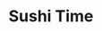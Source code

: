 ---
layout: place
title: Sushi Time
permalink: /idaho/idaho-falls/sushi-time.html
stateAbbr: ID
stateName: Idaho
cityName: Idaho Falls
seo:
  type: restaurant
  links: https://www.sushitimeidaho.com/
place_id: ChIJS_9RSyNfVFMR1Y7c8nuW4sI
photos:
  - name: >-
      places/ChIJS_9RSyNfVFMR1Y7c8nuW4sI/photos/AeeoHcIqWBh1T2-dx0LRBVheyr5AtMhuby1WuuaxQJa_Gmnm4qFgHCDCIvjybKAy-00yO9t2qaTTN-LrWkOVpbWbbIX7Dt5XKz9oQMC7qvlQykZTPuhlyNB7Il86AGUGPTeSNL36G6DUqYhcKHxOBdAhm6pzRU2G_y4kiIdYWM09ggz5AxcnzPguKNNJyEiY2jFyYaRBO5ZxfoFTAdKqnL85R2dWuCSNzw25ylfmSaDH0Dz9u49fV49VmXbnHIK1ORs_ob7Pn6My2ss1v2xmJTK7ywRo04nWPLlOom2H5GMW-Pm0_A
    widthPx: 1000
    heightPx: 1500
    authorAttributions:
      - displayName: Sushi Time
        uri: https://maps.google.com/maps/contrib/103134710949919135454
        photoUri: >-
          https://lh3.googleusercontent.com/a-/ALV-UjV1tQOxWrbce1HayvhOGoUuhXLYB8MCat5C2iEsP3xr5N4J5gQ=s100-p-k-no-mo
    flagContentUri: >-
      https://www.google.com/local/imagery/report/?cb_client=maps_api_places.places_api&image_key=!1e10!2sAF1QipPFH5BbpOgiwdZHa6EwOwks-fDV9t5qSeUpH6LM&hl=en-US
    googleMapsUri: >-
      https://www.google.com/maps/place//data=!3m4!1e2!3m2!1sAF1QipPFH5BbpOgiwdZHa6EwOwks-fDV9t5qSeUpH6LM!2e10!4m2!3m1!1s0x53545f234b51ff4b:0xc2e2967bf2dc8ed5
  - name: >-
      places/ChIJS_9RSyNfVFMR1Y7c8nuW4sI/photos/AeeoHcJjch0-x6GqMe_T4M7I-ScKLOgMEMQmRJs0eSkTkudEX6z4c_J1ih95Kh82mSy7_Sm0VVsURpf_3bzMzAvn7zH9dT7B725fd0glu2-Bu_tBJsQKGMhFYqyc03iGlzmUBXAhIEK0BCvEVcpRPHEx3gH86YS262EXn82ZqEZ9hoUJPsSSEHXvB_owf_9WCWAexqOuVln0fTKOa941uXEaiUEsPKHUBynRUHCwtuhVNG0qK2ktk5UXRunmOBeJKeIhs6-mdmZIn8Gl1aPArnnQMUOR5eCvWAvIeFuyxiAHbEg5jA
    widthPx: 1080
    heightPx: 607
    authorAttributions:
      - displayName: Sushi Time
        uri: https://maps.google.com/maps/contrib/103134710949919135454
        photoUri: >-
          https://lh3.googleusercontent.com/a-/ALV-UjV1tQOxWrbce1HayvhOGoUuhXLYB8MCat5C2iEsP3xr5N4J5gQ=s100-p-k-no-mo
    flagContentUri: >-
      https://www.google.com/local/imagery/report/?cb_client=maps_api_places.places_api&image_key=!1e10!2sAF1QipNoGdQTOQOc-tNxibIFXtdDRGqR2BeOt_r808J7&hl=en-US
    googleMapsUri: >-
      https://www.google.com/maps/place//data=!3m4!1e2!3m2!1sAF1QipNoGdQTOQOc-tNxibIFXtdDRGqR2BeOt_r808J7!2e10!4m2!3m1!1s0x53545f234b51ff4b:0xc2e2967bf2dc8ed5
  - name: >-
      places/ChIJS_9RSyNfVFMR1Y7c8nuW4sI/photos/AeeoHcIQgCDZJoR2bdxpIqNW6GuS7ljwAzg_0IZPZ1NEyMKHrsxzKnoyTEx69TXaDjShiWKiiE6EhZfy1BMtOEqHrpPe9DANOuaq9ig5OyTavRe6xH4aXk5uNqHsquVTq6ZhxR7AtnPVA0tyW1oZbXnTwFKEjBAdW1ozxxCJ-Q-nsZ-FVLzgQ5ns72v0Bzvl-qgoA4o0TNxzqvMco7dkL_4Zp-_mV3g2qzXfHk21eILXnAk0VTBfek79qZoIjPp0cl6pnJ1dTob_WNy1L6jZAwh6V_kX23Jb_ZNBjKn_cEQKGojCdef5F4hWcabE9_Vlnvj4G1-3tX7LgLKrOe3ugti556CnG_ojbPHdMlIojTwIG_TMX4Jf9InS8OF4JPKAh4oy_tz_ZIcW-UjanO8f7SsGgHFXqStB5DjhYmYulYj_PmIbdQDf
    widthPx: 4000
    heightPx: 2252
    authorAttributions:
      - displayName: Inigo Montoya
        uri: https://maps.google.com/maps/contrib/116458190857233099256
        photoUri: >-
          https://lh3.googleusercontent.com/a-/ALV-UjXbQg4REzhtr0isrJCQblY_qpvBYQauh4vkNsFSlDItY2kraRJ50A=s100-p-k-no-mo
    flagContentUri: >-
      https://www.google.com/local/imagery/report/?cb_client=maps_api_places.places_api&image_key=!1e10!2sCIHM0ogKEICAgICXtauAtAE&hl=en-US
    googleMapsUri: >-
      https://www.google.com/maps/place//data=!3m4!1e2!3m2!1sCIHM0ogKEICAgICXtauAtAE!2e10!4m2!3m1!1s0x53545f234b51ff4b:0xc2e2967bf2dc8ed5
  - name: >-
      places/ChIJS_9RSyNfVFMR1Y7c8nuW4sI/photos/AeeoHcIFAy6-II7dgV-poCbUQ2nYBk7PxlI9roH0oOComNhhlvmgQcrxVO7301AO6-AZKHuMvnHhlujq7JZsCRvOMT_3SFMXrj6f40AzMHOwkFLB98kB6XM71zP46komd8z_kqhHSJ6yJokgwQOwpQupHbKZIXYcwpX3E6S01hiZ4ikf03Hmjb39aYNCrlGky2Z11v1xZkQtczKZad6yI1t8NMJY0XH8IwNiwf-zNc8re5wj2VSYbNrjTjfZYjbZQ1TTBVimxaSXw8jdTvokRGAOnlo5aL--4e7_oySCDu1W2XBx6yHIYb8A1eRE2j1KDybjhIz61R-6i_ZAAM_HylqVbHV3z6uH-ctF1uEsyr5ZYJRminNacd3hB8NAYUNJV_lA-HBain4PuG-sebD0EBRLrAuwDbaHU_3Mi_7eHrPqAOiqJJlx
    widthPx: 4000
    heightPx: 2252
    authorAttributions:
      - displayName: Cynthia Peel
        uri: https://maps.google.com/maps/contrib/118361103789378456259
        photoUri: >-
          https://lh3.googleusercontent.com/a-/ALV-UjVkBth-sBxpq6Cyl3CbmIlC7V_01rgtsMJU1wI2EwkNXJ3o6Vg=s100-p-k-no-mo
    flagContentUri: >-
      https://www.google.com/local/imagery/report/?cb_client=maps_api_places.places_api&image_key=!1e10!2sCIHM0ogKEICAgIDrmNa0tgE&hl=en-US
    googleMapsUri: >-
      https://www.google.com/maps/place//data=!3m4!1e2!3m2!1sCIHM0ogKEICAgIDrmNa0tgE!2e10!4m2!3m1!1s0x53545f234b51ff4b:0xc2e2967bf2dc8ed5
  - name: >-
      places/ChIJS_9RSyNfVFMR1Y7c8nuW4sI/photos/AeeoHcJhKBFydfnUip0yEaH9uG2PjCQtgtMZw_uK6R_caimwEUPbKrVZ-Fy_eycYm5SEt_ZZMZKtZ9-6uX7EM3incqk16Gt2lSY0UuyofRcxXHbVJjdpV8tFYqtSnpG5DIhsOCoaigwG0pggCdMQnCR8XXBWDEIeIY7P2_FL5EymVbksvsajITpydWp6VLho6bw3Nw47cQQPNiYRrrRYIXP51pcwwez7nXeluwNeXCDv47hBkss4nJQFg58wQkpSlmp-_9Q3tbRfjBbD7-_QhrL2oIjxtCfn_8mAxVg6IFWigV9KuTii-vxmjtAE5Lz4LJcHAXbkP1reWN85nMUwWj9RPg3u94b6M0VNppf755zEY1yI2gr6gYPX_FXnkGE_dmOcKbPmTxhg6AqFIIU_02-ZEMz7Kndiqj2_xphGx4QJiEI
    widthPx: 4000
    heightPx: 2252
    authorAttributions:
      - displayName: Cynthia Peel
        uri: https://maps.google.com/maps/contrib/118361103789378456259
        photoUri: >-
          https://lh3.googleusercontent.com/a-/ALV-UjVkBth-sBxpq6Cyl3CbmIlC7V_01rgtsMJU1wI2EwkNXJ3o6Vg=s100-p-k-no-mo
    flagContentUri: >-
      https://www.google.com/local/imagery/report/?cb_client=maps_api_places.places_api&image_key=!1e10!2sCIHM0ogKEICAgIDrmNa0Vg&hl=en-US
    googleMapsUri: >-
      https://www.google.com/maps/place//data=!3m4!1e2!3m2!1sCIHM0ogKEICAgIDrmNa0Vg!2e10!4m2!3m1!1s0x53545f234b51ff4b:0xc2e2967bf2dc8ed5
  - name: >-
      places/ChIJS_9RSyNfVFMR1Y7c8nuW4sI/photos/AeeoHcLPvWvQkRmabgofkvHKDbbNhW6_wOU5g6_UNdVnF0iZ0IaMaInePuJSPXIn2SU6PfOZy714lbxYj4zmUyjBYcB6JWZUwqBhVnsaddX7xLTmk7gXopjuFU6ytLFaFMflE5APva_7O5NLCP3P4mQiwtRUN7-4utVwPBLL4ZWGIM_Y4J6diWYWRlQQK4PRjGrTpYP95_Z8dUsQJGeIXeb9auFuPVeY_tVKKCapTFaxCYcZbFWU855GjdFUYvsNNEfqLkMfJQcfXjQi3Xvineix_6h6OMZOaRQ7a6djVtVF_S3wJVvbjDZ0eIBgxQhopI474LBXEjZN5yJePpsUPY_7_v5zawKQ7x2_zFQIBbbeoZYOoE-Voh8wNlc362k_D8L5vqJzL3sL2BxCIhNyAyLZvrha1OO2KA53dkon1_UBxgLt1Ac
    widthPx: 2268
    heightPx: 4032
    authorAttributions:
      - displayName: Jared Weggeland
        uri: https://maps.google.com/maps/contrib/117497012137089750463
        photoUri: >-
          https://lh3.googleusercontent.com/a-/ALV-UjXDbAUPEec-Uc1hau7bmc0bAfbu4rN_iqCewTF-5XEri64mjJOSBQ=s100-p-k-no-mo
    flagContentUri: >-
      https://www.google.com/local/imagery/report/?cb_client=maps_api_places.places_api&image_key=!1e10!2sCIHM0ogKEICAgICh38Ho3QE&hl=en-US
    googleMapsUri: >-
      https://www.google.com/maps/place//data=!3m4!1e2!3m2!1sCIHM0ogKEICAgICh38Ho3QE!2e10!4m2!3m1!1s0x53545f234b51ff4b:0xc2e2967bf2dc8ed5
  - name: >-
      places/ChIJS_9RSyNfVFMR1Y7c8nuW4sI/photos/AeeoHcIE2_d0J6SNhLE-kS7XhIaHNVxl6grN7ql6AdHib-MGcFhIAo4qpq5KOLlZDubwOTDHew89DZg6hEc0KFlX8grfAmpMt4aaQZtj6GseCFSCUiLcVLU6YW5NgxQ3adHw0wAdfw_0C6VbGPKqwwMVlu4VmBzN8PS2tstQpbkDwMBYS5yoI4eiOLwW78ZHXFeUiYQmogO7dVurVHhyExz53V7x9x_YCVckRTDTWlwCUMFTrGg2Og3dCb1R4BYu4nSrc4yl2vpCPioNdpjPSPPAvvoKc18HgBpYgorUM0ShsIDjL7joc3x-X1v0aErDaL9gtNFCIO-8g5RMeBGZ2wrsarScYYOZdPY6xqUXlJIkKxTmvTXpVtg9yFAv7y32UnC64gyVr48GcxhER-qBvvhUT2c9R1kAbzvB6_ezp_n7azUpWMw
    widthPx: 3024
    heightPx: 4032
    authorAttributions:
      - displayName: Angelica Jones Nieto
        uri: https://maps.google.com/maps/contrib/107345182888560761135
        photoUri: >-
          https://lh3.googleusercontent.com/a-/ALV-UjUIR-YJKcivevEw4R5AQF9ymXZb_3yLGjzMbwgo2Tpt43NFUdvA=s100-p-k-no-mo
    flagContentUri: >-
      https://www.google.com/local/imagery/report/?cb_client=maps_api_places.places_api&image_key=!1e10!2sCIHM0ogKEICAgIC7tNOp4gE&hl=en-US
    googleMapsUri: >-
      https://www.google.com/maps/place//data=!3m4!1e2!3m2!1sCIHM0ogKEICAgIC7tNOp4gE!2e10!4m2!3m1!1s0x53545f234b51ff4b:0xc2e2967bf2dc8ed5
  - name: >-
      places/ChIJS_9RSyNfVFMR1Y7c8nuW4sI/photos/AeeoHcIi1ESxxULBPx6a6vlHzPvwWS9moekvEAMvW8o8EPXBupm2NvaoKODOjX3ECKmr686hwN7YD_stQzbrpJ0Y7tKTwUtoCgO5cWxz29Jt7-w2GBFHDvx-Kq5J7geKRjI86tct7ItFnYdbrG6Y6WS7dXeJOInrIU5QKMQlTltRi33btxs3b14WFLdubDUPRPPYIGlytzCKs6VPbaP7o_6CYT9WKAbmxFHoS1wxlNdcDMTRH7_oi6nhvAb9q9O3yVVwz0KWX2blGQOdztjc4LdRanecDi2mxo2VJgQYT8C-6698vOEKMxE2rbKcLrKxSmBPDD0cEgKIJCyD3GtnK-6K4xYv1QzARhhb69o2fSHB7y4C4Hu5k-4WmR_UVOFzaUakp7RtfPS2_IVdSKxY1mhQjrTmveA_G9NgI9kANZWK4lq_5Iw
    widthPx: 4032
    heightPx: 3024
    authorAttributions:
      - displayName: Lacey Ashley
        uri: https://maps.google.com/maps/contrib/111554818757120919441
        photoUri: >-
          https://lh3.googleusercontent.com/a-/ALV-UjWb_vG6XS-19uH-rWvwpt2wWgnC-BspHV-o3Pp21aERDiaTkEiCJQ=s100-p-k-no-mo
    flagContentUri: >-
      https://www.google.com/local/imagery/report/?cb_client=maps_api_places.places_api&image_key=!1e10!2sCIHM0ogKEICAgICfnNWa8wE&hl=en-US
    googleMapsUri: >-
      https://www.google.com/maps/place//data=!3m4!1e2!3m2!1sCIHM0ogKEICAgICfnNWa8wE!2e10!4m2!3m1!1s0x53545f234b51ff4b:0xc2e2967bf2dc8ed5
  - name: >-
      places/ChIJS_9RSyNfVFMR1Y7c8nuW4sI/photos/AeeoHcKUtC027YJMxkk7G1ENAnlEXU6cgzN482pUyyX7fc1M1GB491GwXlNDXrt22Eug76eDXWLlAfY4FttodeYHfWdr3OhJ997PwOc9_Q4qEk4j8sJVp_gt1Bn7ufpXm7UMeWhDRH7Y3MXQPjOAFyfnGGOI_lDlOqE8Z36B4jomk8olEZkP1p1TZm6gjbKpBdgQrGkokCP4guhcWGjm0HxtCsLd6s92VkHKGmg_RiPdKHaiDb3ohbXbizeHrQqm3AOSOBHN4dZoaogf38HM6jV9uu_D1-L20lvo0TDkWcuMWc61k814mwOXlvjbdJncJXthiChzQZVAItfnKO3szqs0QFf6dYcTcP9rFA190m6EQmzeBojxgLYxmLZPDvMwj0pYklbB4I-xRBs8L1MKwdX1mf9nagr9Nwx7vj9rxUoHbtFexQ
    widthPx: 4032
    heightPx: 3024
    authorAttributions:
      - displayName: Shanna Nunez
        uri: https://maps.google.com/maps/contrib/105225359182711028772
        photoUri: >-
          https://lh3.googleusercontent.com/a/ACg8ocJIkyio-lfcKkUpxuNWeovwSuqNl0Jz6wCu4T3eTXne-jC_pQ=s100-p-k-no-mo
    flagContentUri: >-
      https://www.google.com/local/imagery/report/?cb_client=maps_api_places.places_api&image_key=!1e10!2sCIHM0ogKEICAgIDOmrn-eA&hl=en-US
    googleMapsUri: >-
      https://www.google.com/maps/place//data=!3m4!1e2!3m2!1sCIHM0ogKEICAgIDOmrn-eA!2e10!4m2!3m1!1s0x53545f234b51ff4b:0xc2e2967bf2dc8ed5
  - name: >-
      places/ChIJS_9RSyNfVFMR1Y7c8nuW4sI/photos/AeeoHcLrDGHg6bU-jwg71erSsPI5nuWBf3lpcsYOm9kTmBSTF_Bo0SEYM9xE5WEaoFr46Dec9d3nR_iKgdy1-7h3ll0cHFfxprjpLhI0rw9xdBK25vq2gV1eRNQYcrjNWCAt2pYV8r39EH4FAQz61MLWtBZNOO0v7fM9d-VgxkruYrB2XUxaOfk7jea9aF37kuELptmmApnY0-cxbAXBy03XOc06bA9qOifVy5ptw85zDm_6SswSJx8QxOd89L31G3YAjYZz2KvK95MJKxnX4idKwwYlpgupUaRixycgwl9GfCPlBssMn5rgZaJQBBKrZ_8viq6RH_zPyBcTY0-tWXpRGUt_JXyQ_AB3vxZrElgWsc8pwmiiFmudzmy3KhUc5nfXZ4dV8ckuqdaM4acGgkSsAs8fNsPqYv4oFGygKMz1H3eIMg
    widthPx: 3088
    heightPx: 3088
    authorAttributions:
      - displayName: Eugene Engmann (Mented Talentosad)
        uri: https://maps.google.com/maps/contrib/117121546422768323765
        photoUri: >-
          https://lh3.googleusercontent.com/a-/ALV-UjWzwnTHp93odXUExkDCS0zibXdQ5Ho3-Br3f84tlB0K4GqU2IY=s100-p-k-no-mo
    flagContentUri: >-
      https://www.google.com/local/imagery/report/?cb_client=maps_api_places.places_api&image_key=!1e10!2sCIHM0ogKEICAgIDakPvPGA&hl=en-US
    googleMapsUri: >-
      https://www.google.com/maps/place//data=!3m4!1e2!3m2!1sCIHM0ogKEICAgIDakPvPGA!2e10!4m2!3m1!1s0x53545f234b51ff4b:0xc2e2967bf2dc8ed5
address: 3448 S 25th E, Idaho Falls, ID 83404, USA
street: 3448 S 25th E
city: Idaho Falls
state: ID
zip: '83404'
country: USA
neighborhood: null
latitude: '43.466708'
longitude: '-111.985047'
accessibility_options:
  wheelchairAccessibleParking: true
  wheelchairAccessibleEntrance: true
  wheelchairAccessibleRestroom: true
  wheelchairAccessibleSeating: true
business_status: OPERATIONAL
name: Sushi Time
google_maps_links:
  directionsUri: >-
    https://www.google.com/maps/dir//''/data=!4m7!4m6!1m1!4e2!1m2!1m1!1s0x53545f234b51ff4b:0xc2e2967bf2dc8ed5!3e0
  placeUri: https://maps.google.com/?cid=14042952047194312405
  writeAReviewUri: >-
    https://www.google.com/maps/place//data=!4m3!3m2!1s0x53545f234b51ff4b:0xc2e2967bf2dc8ed5!12e1
  reviewsUri: >-
    https://www.google.com/maps/place//data=!4m4!3m3!1s0x53545f234b51ff4b:0xc2e2967bf2dc8ed5!9m1!1b1
  photosUri: >-
    https://www.google.com/maps/place//data=!4m3!3m2!1s0x53545f234b51ff4b:0xc2e2967bf2dc8ed5!10e5
primary_type: Japanese Restaurant
opening_hours:
  openNow: false
  periods:
    - open:
        day: 0
        hour: 11
        minute: 0
      close:
        day: 0
        hour: 14
        minute: 30
    - open:
        day: 0
        hour: 16
        minute: 30
      close:
        day: 0
        hour: 21
        minute: 0
    - open:
        day: 1
        hour: 11
        minute: 0
      close:
        day: 1
        hour: 14
        minute: 30
    - open:
        day: 1
        hour: 16
        minute: 30
      close:
        day: 1
        hour: 21
        minute: 0
    - open:
        day: 4
        hour: 11
        minute: 0
      close:
        day: 4
        hour: 14
        minute: 30
    - open:
        day: 4
        hour: 16
        minute: 30
      close:
        day: 4
        hour: 22
        minute: 0
    - open:
        day: 5
        hour: 11
        minute: 0
      close:
        day: 5
        hour: 14
        minute: 30
    - open:
        day: 5
        hour: 16
        minute: 30
      close:
        day: 5
        hour: 22
        minute: 0
    - open:
        day: 6
        hour: 11
        minute: 0
      close:
        day: 6
        hour: 14
        minute: 30
    - open:
        day: 6
        hour: 16
        minute: 30
      close:
        day: 6
        hour: 22
        minute: 0
  weekdayDescriptions:
    - 'Monday: 11:00 AM – 2:30 PM, 4:30 – 9:00 PM'
    - 'Tuesday: Closed'
    - 'Wednesday: Closed'
    - 'Thursday: 11:00 AM – 2:30 PM, 4:30 – 10:00 PM'
    - 'Friday: 11:00 AM – 2:30 PM, 4:30 – 10:00 PM'
    - 'Saturday: 11:00 AM – 2:30 PM, 4:30 – 10:00 PM'
    - 'Sunday: 11:00 AM – 2:30 PM, 4:30 – 9:00 PM'
  nextOpenTime: '2025-05-03T22:30:00Z'
secondary_opening_hours:
  regular:
    weekdayDescriptions: null
    type: null
  current:
    weekdayDescriptions: null
    type: null
phone: (208) 529-8463
price_level: PRICE_LEVEL_MODERATE
price_range: $20 &ndash; $30
rating: '4.0'
rating_count: 936
website: https://www.sushitimeidaho.com/
description: >-
  Explore Sushi Time in Idaho Falls, ID$$$Sushi Time in Idaho Falls, ID, stands
  out as a casual Japanese eatery offering an all-you-can-eat experience with
  fresh sushi and a selection of sake and beer in a welcoming setting. This spot
  emphasizes accessibility features like wheelchair-friendly entrances and
  seating, making it easy for everyone to enjoy top-rated sushi options nearby.
  Patrons can savor a variety of rolls and dishes in a cozy atmosphere that's
  perfect for groups or families seeking Japanese places near me. With moderate
  pricing and a menu that includes vegetarian-friendly choices, it's an ideal
  choice for those exploring best sushi restaurants in the area. Operating hours
  cater to lunch and dinner crowds, ensuring you can find satisfying meals
  without the hassle.
generative_summary: >-
  Explore Sushi Time in Idaho Falls, ID$$$Sushi Time in Idaho Falls, ID, stands
  out as a casual Japanese eatery offering an all-you-can-eat experience with
  fresh sushi and a selection of sake and beer in a welcoming setting. This spot
  emphasizes accessibility features like wheelchair-friendly entrances and
  seating, making it easy for everyone to enjoy top-rated sushi options nearby.
  Patrons can savor a variety of rolls and dishes in a cozy atmosphere that's
  perfect for groups or families seeking Japanese places near me. With moderate
  pricing and a menu that includes vegetarian-friendly choices, it's an ideal
  choice for those exploring best sushi restaurants in the area. Operating hours
  cater to lunch and dinner crowds, ensuring you can find satisfying meals
  without the hassle.
generative_disclosure: Summarized by AI using the Grok-3-Mini model.
reviews:
  - name: >-
      places/ChIJS_9RSyNfVFMR1Y7c8nuW4sI/reviews/ChZDSUhNMG9nS0VJQ0FnSUNYdGF1QVZBEAE
    relativePublishTimeDescription: 6 months ago
    rating: 1
    text:
      text: >-
        That was the worst sushi I've ever had. I wanted to send back 2 out of 3
        rolls I ordered but since they charge you for not eating I didn't...


        Breaded Shrimp in a roll - Cold, hard, tasted awfulike it had been
        sitting there a LONG time. Had to pick it all out of the roll and it
        still made the whole roll taste bad.


        EEL - Ditto. Couldn't stand this and it made the whole roll taste bad.


        Tuna - I know it was tuna but it did not taste very fresh... Like maybe
        it has been sitting a very long time in the air.


        Spider Roll - this one was ok


        Other fish - Similar to the tuna. It's like they're letting the fish get
        warm or something


        Sauces - I had only one roll that looked like it had the sauces
        advertised. It's like they forgot half the ingredients of most of the
        rolls we ordered, either that or the food here is very plain.


        In general, most of the rolls had lots of rice and very little fish. The
        one in this review that *looks* good was actually pretty terrible
        because the breaded shrimp in it was so old. The other one had a large
        chunk of some hard, dry, unidentifiable white meat in it and nothing
        else.


        I forgot to mention the waitress was by far the worst server I've ever
        seen. She seemed genuinely upset that we were there and ordering food
        and messed up our order and forgot stuff no less than 8 times.
      languageCode: en
    originalText:
      text: >-
        That was the worst sushi I've ever had. I wanted to send back 2 out of 3
        rolls I ordered but since they charge you for not eating I didn't...


        Breaded Shrimp in a roll - Cold, hard, tasted awfulike it had been
        sitting there a LONG time. Had to pick it all out of the roll and it
        still made the whole roll taste bad.


        EEL - Ditto. Couldn't stand this and it made the whole roll taste bad.


        Tuna - I know it was tuna but it did not taste very fresh... Like maybe
        it has been sitting a very long time in the air.


        Spider Roll - this one was ok


        Other fish - Similar to the tuna. It's like they're letting the fish get
        warm or something


        Sauces - I had only one roll that looked like it had the sauces
        advertised. It's like they forgot half the ingredients of most of the
        rolls we ordered, either that or the food here is very plain.


        In general, most of the rolls had lots of rice and very little fish. The
        one in this review that *looks* good was actually pretty terrible
        because the breaded shrimp in it was so old. The other one had a large
        chunk of some hard, dry, unidentifiable white meat in it and nothing
        else.


        I forgot to mention the waitress was by far the worst server I've ever
        seen. She seemed genuinely upset that we were there and ordering food
        and messed up our order and forgot stuff no less than 8 times.
      languageCode: en
    authorAttribution:
      displayName: Inigo Montoya
      uri: https://www.google.com/maps/contrib/116458190857233099256/reviews
      photoUri: >-
        https://lh3.googleusercontent.com/a-/ALV-UjXbQg4REzhtr0isrJCQblY_qpvBYQauh4vkNsFSlDItY2kraRJ50A=s128-c0x00000000-cc-rp-mo-ba5
    publishTime: '2024-10-24T14:01:03.225121Z'
    flagContentUri: >-
      https://www.google.com/local/review/rap/report?postId=ChZDSUhNMG9nS0VJQ0FnSUNYdGF1QVZBEAE&d=17924085&t=1
    googleMapsUri: >-
      https://www.google.com/maps/reviews/data=!4m6!14m5!1m4!2m3!1sChZDSUhNMG9nS0VJQ0FnSUNYdGF1QVZBEAE!2m1!1s0x53545f234b51ff4b:0xc2e2967bf2dc8ed5
  - name: >-
      places/ChIJS_9RSyNfVFMR1Y7c8nuW4sI/reviews/ChdDSUhNMG9nS0VJQ0FnTURnNE1PNnNnRRAB
    relativePublishTimeDescription: 2 months ago
    rating: 2
    text:
      text: >-
        Service was great. Very kind and explained the menu well (Auna)!!


        Flavor was a 6/10, if want for the sauce the rice would be TERRIBLE:
        more below


        Rice 1/10 dry and flavorless. Literally had to request extra sauce and
        drank water to get the fit down so we wouldn’t be charged extra.

        Best roll, protein, was a la carte.


        They ran out of pot stickers at 6pm!


        Sushi is about the rice and this place failed.
      languageCode: en
    originalText:
      text: >-
        Service was great. Very kind and explained the menu well (Auna)!!


        Flavor was a 6/10, if want for the sauce the rice would be TERRIBLE:
        more below


        Rice 1/10 dry and flavorless. Literally had to request extra sauce and
        drank water to get the fit down so we wouldn’t be charged extra.

        Best roll, protein, was a la carte.


        They ran out of pot stickers at 6pm!


        Sushi is about the rice and this place failed.
      languageCode: en
    authorAttribution:
      displayName: Ronald Bennett
      uri: https://www.google.com/maps/contrib/104369061752997837273/reviews
      photoUri: >-
        https://lh3.googleusercontent.com/a-/ALV-UjV163XiRN80NCLjuL-ft3J8PGKYx5CrqcxDOr-0fogU17xPkVj1yw=s128-c0x00000000-cc-rp-mo
    publishTime: '2025-02-22T01:09:54.619688Z'
    flagContentUri: >-
      https://www.google.com/local/review/rap/report?postId=ChdDSUhNMG9nS0VJQ0FnTURnNE1PNnNnRRAB&d=17924085&t=1
    googleMapsUri: >-
      https://www.google.com/maps/reviews/data=!4m6!14m5!1m4!2m3!1sChdDSUhNMG9nS0VJQ0FnTURnNE1PNnNnRRAB!2m1!1s0x53545f234b51ff4b:0xc2e2967bf2dc8ed5
  - name: >-
      places/ChIJS_9RSyNfVFMR1Y7c8nuW4sI/reviews/ChdDSUhNMG9nS0VJQ0FnTURRMUxheXdBRRAB
    relativePublishTimeDescription: a month ago
    rating: 2
    text:
      text: >-
        Went to dinner with my mom tonight. I got the all you can eat sushi. Our
        server had to leave shortly after ordering our food. We got our
        appetizers just fine and it was all great up until then. We got a new
        server because the original had to leave. We waited 30 minutes for our
        sushi to come out. Turns out our order wasn’t even put in so we had to
        wait a few more minutes. I ordered another piece of sushi later and. I
        had approximately 9 pieces of sushi left and asked for a box. The serve
        told me it would be an extra charge for not finishing all but 3 pieces
        of sushi. She even apologized for this information not being relayed to
        us before ordering. The new server didn’t even know that I was the only
        one with the all you can eat sushi order until I told her. I told her I
        wouldn’t have even ordered my last sushi roll if I had known about the
        policy of finishing all but three pieces of sushi. She apologized and
        said the best she could do was only charge an extra $5 for not finishing
        it. She then stated the policy was started in the menu even though the
        original server should have explained to us the policy. Asked to speak
        to the manager and she explain the same thing but could clearly care
        less (even though we also waited 30 minutes son sushi that hadn’t even
        put in). Then to top things off my mother was charged twice for the same
        roll. The server said there was a piece of sushi left when the servers
        switched which was a complete lie and the servers part (or she’s a
        complete airhead). I felt completely unheard and uncared for. I have
        worked in the restaurant industry for over 10 years and I know for a
        fact that my managers would not have charged the extra $5 for not
        finishing the sushi simply for the fact we were not told about it, and
        we would have even been discounted for the inconvenience of having to
        wait over 30 minutes for our order being forgotten about. The manager
        did not care at all and charged us full price for everything plus the
        extra $5 for not finishing the sushi.  I have never experienced such
        poor hospitality by a manager in a restaurant. I do not blame the server
        (even though she wasn’t very bright) but I expect more from a manager.
        First and last time going to the place.. The only reason why they
        received two starts from me was because the other staff that was not our
        server was very caring and kind and the food was good. Zero starts for
        management. Shame on you.
      languageCode: en
    originalText:
      text: >-
        Went to dinner with my mom tonight. I got the all you can eat sushi. Our
        server had to leave shortly after ordering our food. We got our
        appetizers just fine and it was all great up until then. We got a new
        server because the original had to leave. We waited 30 minutes for our
        sushi to come out. Turns out our order wasn’t even put in so we had to
        wait a few more minutes. I ordered another piece of sushi later and. I
        had approximately 9 pieces of sushi left and asked for a box. The serve
        told me it would be an extra charge for not finishing all but 3 pieces
        of sushi. She even apologized for this information not being relayed to
        us before ordering. The new server didn’t even know that I was the only
        one with the all you can eat sushi order until I told her. I told her I
        wouldn’t have even ordered my last sushi roll if I had known about the
        policy of finishing all but three pieces of sushi. She apologized and
        said the best she could do was only charge an extra $5 for not finishing
        it. She then stated the policy was started in the menu even though the
        original server should have explained to us the policy. Asked to speak
        to the manager and she explain the same thing but could clearly care
        less (even though we also waited 30 minutes son sushi that hadn’t even
        put in). Then to top things off my mother was charged twice for the same
        roll. The server said there was a piece of sushi left when the servers
        switched which was a complete lie and the servers part (or she’s a
        complete airhead). I felt completely unheard and uncared for. I have
        worked in the restaurant industry for over 10 years and I know for a
        fact that my managers would not have charged the extra $5 for not
        finishing the sushi simply for the fact we were not told about it, and
        we would have even been discounted for the inconvenience of having to
        wait over 30 minutes for our order being forgotten about. The manager
        did not care at all and charged us full price for everything plus the
        extra $5 for not finishing the sushi.  I have never experienced such
        poor hospitality by a manager in a restaurant. I do not blame the server
        (even though she wasn’t very bright) but I expect more from a manager.
        First and last time going to the place.. The only reason why they
        received two starts from me was because the other staff that was not our
        server was very caring and kind and the food was good. Zero starts for
        management. Shame on you.
      languageCode: en
    authorAttribution:
      displayName: Brenna Campbell
      uri: https://www.google.com/maps/contrib/107260327108911514681/reviews
      photoUri: >-
        https://lh3.googleusercontent.com/a/ACg8ocInd_LRu2Qu8hou4C_dGLBE2XDIba6zbhDuXQdj1iJyq2vtJg=s128-c0x00000000-cc-rp-mo
    publishTime: '2025-03-09T05:34:33.772460Z'
    flagContentUri: >-
      https://www.google.com/local/review/rap/report?postId=ChdDSUhNMG9nS0VJQ0FnTURRMUxheXdBRRAB&d=17924085&t=1
    googleMapsUri: >-
      https://www.google.com/maps/reviews/data=!4m6!14m5!1m4!2m3!1sChdDSUhNMG9nS0VJQ0FnTURRMUxheXdBRRAB!2m1!1s0x53545f234b51ff4b:0xc2e2967bf2dc8ed5
  - name: >-
      places/ChIJS_9RSyNfVFMR1Y7c8nuW4sI/reviews/ChZDSUhNMG9nS0VJQ0FnTUNvdTViMkp3EAE
    relativePublishTimeDescription: a week ago
    rating: 1
    text:
      text: >-
        Worst sushi place ever. Idaho Falls has a very low bar for dinning
        industry and this place definitely reaches the lowest limit. Thank you
        for your effort. Although they say it is "all you can eat sushi," they
        have all kinds of condition to limit how many times we can order. Also,
        this place is more like "all you can eat rice" instead. Additionally,
        the rude server has mentioned five times about their leftover policies
        which is no more than 6 pieces. Sounds like people always had hard time
        finishing the food they order. That explains all how shitty the food is
        right?
      languageCode: en
    originalText:
      text: >-
        Worst sushi place ever. Idaho Falls has a very low bar for dinning
        industry and this place definitely reaches the lowest limit. Thank you
        for your effort. Although they say it is "all you can eat sushi," they
        have all kinds of condition to limit how many times we can order. Also,
        this place is more like "all you can eat rice" instead. Additionally,
        the rude server has mentioned five times about their leftover policies
        which is no more than 6 pieces. Sounds like people always had hard time
        finishing the food they order. That explains all how shitty the food is
        right?
      languageCode: en
    authorAttribution:
      displayName: Anthony
      uri: https://www.google.com/maps/contrib/111314817092632639455/reviews
      photoUri: >-
        https://lh3.googleusercontent.com/a/ACg8ocIk9uk7vdE-iJ3BSMTL2vs8qfs4de_Rqpy15dIz3jvq1UxqsQ=s128-c0x00000000-cc-rp-mo
    publishTime: '2025-04-20T07:02:31.673193Z'
    flagContentUri: >-
      https://www.google.com/local/review/rap/report?postId=ChZDSUhNMG9nS0VJQ0FnTUNvdTViMkp3EAE&d=17924085&t=1
    googleMapsUri: >-
      https://www.google.com/maps/reviews/data=!4m6!14m5!1m4!2m3!1sChZDSUhNMG9nS0VJQ0FnTUNvdTViMkp3EAE!2m1!1s0x53545f234b51ff4b:0xc2e2967bf2dc8ed5
  - name: >-
      places/ChIJS_9RSyNfVFMR1Y7c8nuW4sI/reviews/ChdDSUhNMG9nS0VJQ0FnSURQZ2RpYXJBRRAB
    relativePublishTimeDescription: 5 months ago
    rating: 5
    text:
      text: >-
        It was mine and my friend’s first time trying this place and it was
        amazing!! Our server Cameron was fantastic! Super helpful and friendly
        and always made sure we were happy with our food! 10/10 would go again
        :)
      languageCode: en
    originalText:
      text: >-
        It was mine and my friend’s first time trying this place and it was
        amazing!! Our server Cameron was fantastic! Super helpful and friendly
        and always made sure we were happy with our food! 10/10 would go again
        :)
      languageCode: en
    authorAttribution:
      displayName: Haiden Scarr
      uri: https://www.google.com/maps/contrib/106922941075880176398/reviews
      photoUri: >-
        https://lh3.googleusercontent.com/a-/ALV-UjUkujnoFCiJxYn17nBQ9zmbzObz0vaO4UcxXHp0NiComkM56RRi=s128-c0x00000000-cc-rp-mo
    publishTime: '2024-12-02T21:25:09.930464Z'
    flagContentUri: >-
      https://www.google.com/local/review/rap/report?postId=ChdDSUhNMG9nS0VJQ0FnSURQZ2RpYXJBRRAB&d=17924085&t=1
    googleMapsUri: >-
      https://www.google.com/maps/reviews/data=!4m6!14m5!1m4!2m3!1sChdDSUhNMG9nS0VJQ0FnSURQZ2RpYXJBRRAB!2m1!1s0x53545f234b51ff4b:0xc2e2967bf2dc8ed5
review_summary: >-
  Visitor Feedback Highlights$$$Feedback from diners at this sushi spot often
  highlights the friendly service and helpful staff, creating a relaxed vibe for
  enjoying meals with friends. While some appreciate the variety of rolls and
  the all-you-can-eat deal, a few mention that the rice could be fresher for a
  more authentic taste. Overall, it's a go-to place for casual sushi lovers,
  with many noting the reasonable portions and fun atmosphere despite occasional
  inconsistencies in preparation. Patrons frequently praise the beer and sake
  selections, adding to the enjoyable experience, though suggestions for quicker
  service come up now and then. If you're hunting for sushi restaurants near me,
  this location offers solid value with its approachable vibe, making it worth a
  try for a satisfying outing.
review_disclosure: Summarized by AI using the Grok-3-Mini model.
parking_options:
  freeParkingLot: true
  freeStreetParking: true
  paidStreetParking: false
  valetParking: false
payment_options:
  acceptsCreditCards: true
  acceptsDebitCards: true
  acceptsCashOnly: false
allow_dogs: null
curbside_pickup: null
delivery: false
dine_in: true
good_for_children: true
good_for_groups: true
good_for_sports: false
live_music: false
menu_for_children: true
outdoor_seating: false
reservable: true
restroom: true
serves_beer: true
serves_breakfast: false
serves_brunch: false
serves_cocktails: true
serves_coffee: false
serves_dinner: true
serves_dessert: true
serves_lunch: true
serves_vegetarian_food: null
serves_wine: true
takeout: true
update_category: atmosphere
places_description: null

---